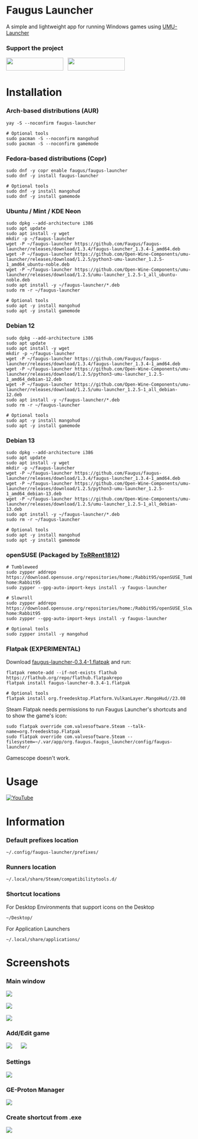 # Faugus Launcher
A simple and lightweight app for running Windows games using [UMU-Launcher](https://github.com/Open-Wine-Components/umu-launcher)

### Support the project
<a href='https://ko-fi.com/K3K210EMDU' target='_blank'><img src=https://github.com/Faugus/faugus-launcher/blob/main/assets/ko-fi.png width="155" height="35"/></a>&nbsp;&nbsp;
<a href='https://www.paypal.com/donate/?business=57PP9DVD3VWAN&no_recurring=0&currency_code=USD' target='_blank'><img src=https://github.com/Faugus/faugus-launcher/blob/main/assets/paypal.png width="155" height="35"/></a>

# Installation
### Arch-based distributions (AUR)
```
yay -S --noconfirm faugus-launcher
```
```
# Optional tools
sudo pacman -S --noconfirm mangohud
sudo pacman -S --noconfirm gamemode
```

### Fedora-based distributions (Copr)
```
sudo dnf -y copr enable faugus/faugus-launcher
sudo dnf -y install faugus-launcher
```
```
# Optional tools
sudo dnf -y install mangohud
sudo dnf -y install gamemode
```

### Ubuntu / Mint / KDE Neon
```
sudo dpkg --add-architecture i386
sudo apt update
sudo apt install -y wget
mkdir -p ~/faugus-launcher
wget -P ~/faugus-launcher https://github.com/Faugus/faugus-launcher/releases/download/1.3.4/faugus-launcher_1.3.4-1_amd64.deb
wget -P ~/faugus-launcher https://github.com/Open-Wine-Components/umu-launcher/releases/download/1.2.5/python3-umu-launcher_1.2.5-1_amd64_ubuntu-noble.deb
wget -P ~/faugus-launcher https://github.com/Open-Wine-Components/umu-launcher/releases/download/1.2.5/umu-launcher_1.2.5-1_all_ubuntu-noble.deb
sudo apt install -y ~/faugus-launcher/*.deb
sudo rm -r ~/faugus-launcher
```
```
# Optional tools
sudo apt -y install mangohud
sudo apt -y install gamemode
```

### Debian 12
```
sudo dpkg --add-architecture i386
sudo apt update
sudo apt install -y wget
mkdir -p ~/faugus-launcher
wget -P ~/faugus-launcher https://github.com/Faugus/faugus-launcher/releases/download/1.3.4/faugus-launcher_1.3.4-1_amd64.deb
wget -P ~/faugus-launcher https://github.com/Open-Wine-Components/umu-launcher/releases/download/1.2.5/python3-umu-launcher_1.2.5-1_amd64_debian-12.deb
wget -P ~/faugus-launcher https://github.com/Open-Wine-Components/umu-launcher/releases/download/1.2.5/umu-launcher_1.2.5-1_all_debian-12.deb
sudo apt install -y ~/faugus-launcher/*.deb
sudo rm -r ~/faugus-launcher
```
```
# Optional tools
sudo apt -y install mangohud
sudo apt -y install gamemode
```

### Debian 13
```
sudo dpkg --add-architecture i386
sudo apt update
sudo apt install -y wget
mkdir -p ~/faugus-launcher
wget -P ~/faugus-launcher https://github.com/Faugus/faugus-launcher/releases/download/1.3.4/faugus-launcher_1.3.4-1_amd64.deb
wget -P ~/faugus-launcher https://github.com/Open-Wine-Components/umu-launcher/releases/download/1.2.5/python3-umu-launcher_1.2.5-1_amd64_debian-13.deb
wget -P ~/faugus-launcher https://github.com/Open-Wine-Components/umu-launcher/releases/download/1.2.5/umu-launcher_1.2.5-1_all_debian-13.deb
sudo apt install -y ~/faugus-launcher/*.deb
sudo rm -r ~/faugus-launcher
```
```
# Optional tools
sudo apt -y install mangohud
sudo apt -y install gamemode
```

### openSUSE (Packaged by [ToRRent1812](https://github.com/ToRRent1812))
```
# Tumbleweed
sudo zypper addrepo https://download.opensuse.org/repositories/home:/Rabbit95/openSUSE_Tumbleweed/ home:Rabbit95
sudo zypper --gpg-auto-import-keys install -y faugus-launcher
```
```
# Slowroll
sudo zypper addrepo https://download.opensuse.org/repositories/home:/Rabbit95/openSUSE_Slowroll/ home:Rabbit95
sudo zypper --gpg-auto-import-keys install -y faugus-launcher
```
```
# Optional tools
sudo zypper install -y mangohud
```

### Flatpak (EXPERIMENTAL)
Download <a href="https://github.com/Faugus/faugus-launcher/releases/download/1.3.4/faugus-launcher-0.3.4-1.flatpak">faugus-launcher-0.3.4-1.flatpak</a> and run:
```
flatpak remote-add --if-not-exists flathub https://flathub.org/repo/flathub.flatpakrepo
flatpak install faugus-launcher-0.3.4-1.flatpak
```
```
# Optional tools
flatpak install org.freedesktop.Platform.VulkanLayer.MangoHud//23.08
```
Steam Flatpak needs permissions to run Faugus Launcher's shortcuts and to show the game's icon:
```
sudo flatpak override com.valvesoftware.Steam --talk-name=org.freedesktop.Flatpak
sudo flatpak override com.valvesoftware.Steam --filesystem=~/.var/app/org.faugus.faugus_launcher/config/faugus-launcher/
```
Gamescope doesn't work.

# Usage
[![YouTube](http://i.ytimg.com/vi/Ay6C2f55Pc8/hqdefault.jpg)](https://www.youtube.com/watch?v=Ay6C2f55Pc8)

# Information
### Default prefixes location
```
~/.config/faugus-launcher/prefixes/
```

### Runners location
```
~/.local/share/Steam/compatibilitytools.d/
```

### Shortcut locations
For Desktop Environments that support icons on the Desktop
```
~/Desktop/
```
For Application Launchers
```
~/.local/share/applications/
```

# Screenshots
### Main window
<img src=https://github.com/user-attachments/assets/6f6fdd3e-857d-4aa2-b7b2-0238bc39125a/><br><br>
<img src=https://github.com/user-attachments/assets/eb988923-4f0c-4c89-97fb-f9106c90620d/><br><br>
<img src=https://github.com/user-attachments/assets/19b42740-92fa-4fae-befc-13296c97d029/><br>
### Add/Edit game
<img src=https://github.com/user-attachments/assets/93a69aa1-6248-42ec-8191-cbf297cc525f/>&nbsp;&nbsp;&nbsp;&nbsp;&nbsp;&nbsp;<img src=https://github.com/user-attachments/assets/cd929bf9-4a6b-461e-9aa6-0e701da679c4/><br>
### Settings
<img src=https://github.com/user-attachments/assets/ce53a552-50d5-4e8b-88b2-c67ab41b2007/><br>

### GE-Proton Manager
<img src=https://github.com/user-attachments/assets/c46f90ac-7713-46bf-8795-33d3917fb48e/><br>
### Create shortcut from .exe
<img src=https://github.com/user-attachments/assets/cdc7cdf6-a67c-4405-b94f-566e0a20f5e6/><br>
